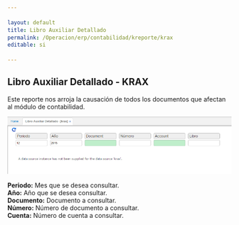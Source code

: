 ```yaml
---

layout: default
title: Libro Auxiliar Detallado
permalink: /Operacion/erp/contabilidad/kreporte/krax
editable: si

---
```


## Libro Auxiliar Detallado - KRAX

Este reporte nos arroja la causación de todos los documentos que afectan al módulo de contabilidad.  


![](KRAX.png)


**Periodo:** Mes que se desea consultar.  
**Año:** Año que se desea consultar.  
**Documento:** Documento a consultar.  
**Número:** Número de documento a consultar.  
**Cuenta:** Número de cuenta a consultar.  









